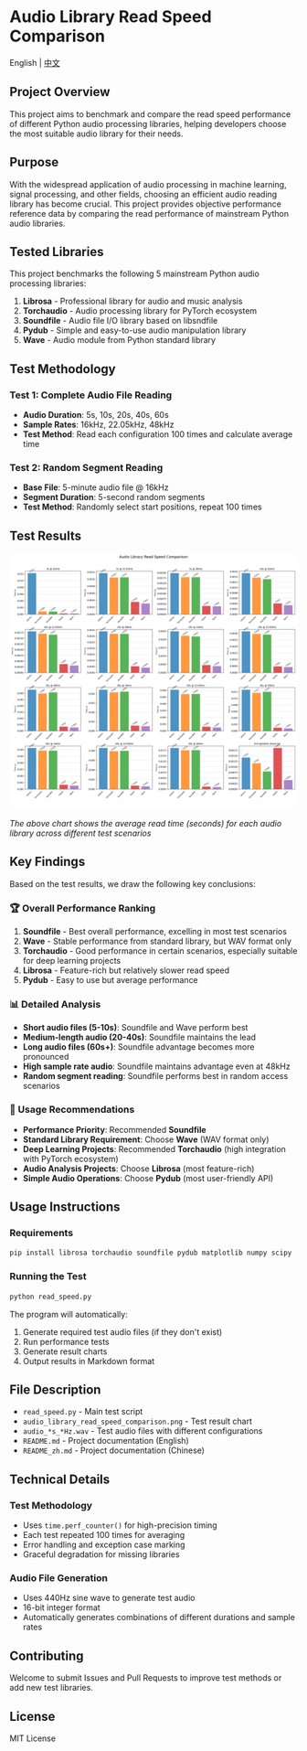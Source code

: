 # Audio Library Read Speed Comparison

English | [中文](README_zh.md)

## Project Overview

This project aims to benchmark and compare the read speed performance of different Python audio processing libraries, helping developers choose the most suitable audio library for their needs.

## Purpose

With the widespread application of audio processing in machine learning, signal processing, and other fields, choosing an efficient audio reading library has become crucial. This project provides objective performance reference data by comparing the read performance of mainstream Python audio libraries.

## Tested Libraries

This project benchmarks the following 5 mainstream Python audio processing libraries:

1. **Librosa** - Professional library for audio and music analysis
2. **Torchaudio** - Audio processing library for PyTorch ecosystem  
3. **Soundfile** - Audio file I/O library based on libsndfile
4. **Pydub** - Simple and easy-to-use audio manipulation library
5. **Wave** - Audio module from Python standard library

## Test Methodology

### Test 1: Complete Audio File Reading
- **Audio Duration**: 5s, 10s, 20s, 40s, 60s
- **Sample Rates**: 16kHz, 22.05kHz, 48kHz
- **Test Method**: Read each configuration 100 times and calculate average time

### Test 2: Random Segment Reading
- **Base File**: 5-minute audio file @ 16kHz
- **Segment Duration**: 5-second random segments
- **Test Method**: Randomly select start positions, repeat 100 times

## Test Results

![Audio Library Read Speed Comparison](audio_library_read_speed_comparison.png)

*The above chart shows the average read time (seconds) for each audio library across different test scenarios*

## Key Findings

Based on the test results, we draw the following key conclusions:

### 🏆 Overall Performance Ranking

1. **Soundfile** - Best overall performance, excelling in most test scenarios
2. **Wave** - Stable performance from standard library, but WAV format only
3. **Torchaudio** - Good performance in certain scenarios, especially suitable for deep learning projects
4. **Librosa** - Feature-rich but relatively slower read speed
5. **Pydub** - Easy to use but average performance

### 📊 Detailed Analysis

- **Short audio files (5-10s)**: Soundfile and Wave perform best
- **Medium-length audio (20-40s)**: Soundfile maintains the lead
- **Long audio files (60s+)**: Soundfile advantage becomes more pronounced
- **High sample rate audio**: Soundfile maintains advantage even at 48kHz
- **Random segment reading**: Soundfile performs best in random access scenarios

### 🎯 Usage Recommendations

- **Performance Priority**: Recommended **Soundfile**
- **Standard Library Requirement**: Choose **Wave** (WAV format only)
- **Deep Learning Projects**: Recommended **Torchaudio** (high integration with PyTorch ecosystem)
- **Audio Analysis Projects**: Choose **Librosa** (most feature-rich)
- **Simple Audio Operations**: Choose **Pydub** (most user-friendly API)

## Usage Instructions

### Requirements

```bash
pip install librosa torchaudio soundfile pydub matplotlib numpy scipy
```

### Running the Test

```bash
python read_speed.py
```

The program will automatically:
1. Generate required test audio files (if they don't exist)
2. Run performance tests
3. Generate result charts
4. Output results in Markdown format

## File Description

- `read_speed.py` - Main test script
- `audio_library_read_speed_comparison.png` - Test result chart
- `audio_*s_*Hz.wav` - Test audio files with different configurations
- `README.md` - Project documentation (English)
- `README_zh.md` - Project documentation (Chinese)

## Technical Details

### Test Methodology
- Uses `time.perf_counter()` for high-precision timing
- Each test repeated 100 times for averaging
- Error handling and exception case marking
- Graceful degradation for missing libraries

### Audio File Generation
- Uses 440Hz sine wave to generate test audio
- 16-bit integer format
- Automatically generates combinations of different durations and sample rates

## Contributing

Welcome to submit Issues and Pull Requests to improve test methods or add new test libraries.

## License

MIT License